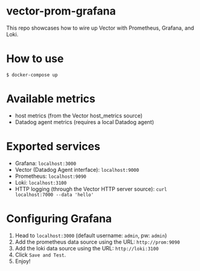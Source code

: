 # vector-prom-grafana

This repo showcases how to wire up Vector with Prometheus, Grafana, and Loki.

# How to use

```
$ docker-compose up
```

# Available metrics

- host metrics (from the Vector host_metrics source)
- Datadog agent metrics (requires a local Datadog agent)

# Exported services

- Grafana: `localhost:3000`
- Vector (Datadog Agent interface): `localhost:9000`
- Prometheus: `localhost:9090`
- Loki: `localhost:3100`
- HTTP logging (through the Vector HTTP server source): `curl localhost:7000 --data 'hello'`

# Configuring Grafana

1. Head to `localhost:3000` (default username: `admin`, pw: `admin`)
1. Add the prometheus data source using the URL: `http://prom:9090`
1. Add the loki data source using the URL: `http://loki:3100`
1. Click `Save and Test`.
1. Enjoy!

